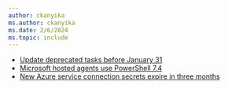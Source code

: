 ```yaml
---
author: ckanyika
ms.author: ckanyika
ms.date: 2/6/2024
ms.topic: include
---
```


- [Update deprecated tasks before January 31](#update-deprecated-tasks-before-january-31)
- [Microsoft hosted agents use PowerShell 7.4](#microsoft-hosted-agents-use-powershell-74)
- [New Azure service connection secrets expire in three months](#new-azure-service-connection-secrets-expire-in-three-months)
